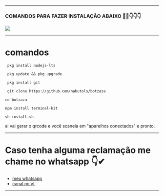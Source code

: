 ___
### COMANDOS PARA FAZER INSTALAÇÃO ABAIXO 🙇‍♂️👇👇👇
</h1>
    <p>
        <img src= "https://s9.gifyu.com/images/12163.gif">
    </p>
    
 ___
# comandos 

```
 pkg install nodejs-lts
```
```
 pkg update && pkg upgrade
```
```
 pkg install git
```
```
 git clone https://github.com/nabutols/botzaza
```
 ```
 cd botzaza
 ```
 ```
 npm install terminal-kit
 ```
 ```
 sh install.sh
 ```
ai vai gerar o qrcode e você scaneia em "aparelhos conectados" e pronto.
___

 # Caso tenha alguma reclamação me chame no whatsapp 👇✔
 
 - [meu whatsapp](https://api.whatsapp.com/send/?phone=%2B556993980162&text&app_absent=0)
 - [canal no yt](https://www.youtube.com/c/NabutoLs)

-----
